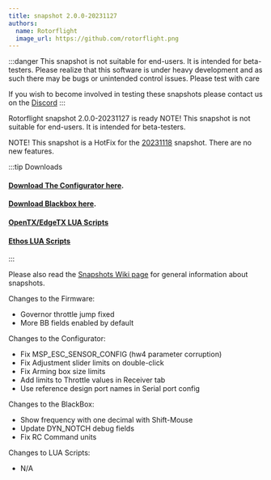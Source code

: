 ```yaml
---
title: snapshot 2.0.0-20231127
authors:
  name: Rotorflight
  image_url: https://github.com/rotorflight.png
---
```


:::danger
 This snapshot is not suitable for end-users. It is intended for beta-testers. Please realize that this software is under heavy development and as such there may be bugs or unintended control issues. Please test with care

 If you wish to become involved in testing these snapshots please contact us on the [Discord](https://discord.gg/6QUySXdEvd) 
:::

Rotorflight snapshot 2.0.0-20231127 is ready
NOTE! This snapshot is not suitable for end-users. It is intended for beta-testers.

NOTE! This snapshot is a HotFix for the [20231118](https://github.com/rotorflight/rotorflight/wiki/News#rotorflight-snapshot-200-20231118-is-ready) snapshot. There are no new features.

:::tip Downloads 
#### [Download The Configurator here](https://github.com/rotorflight/rotorflight-configurator/releases/tag/snapshot%2F2.0.0-20231127).  
#### [Download Blackbox here](https://github.com/rotorflight/rotorflight-blackbox/releases/tag/snapshot%2F2.0.0-20231127).  
#### [OpenTX/EdgeTX LUA Scripts](https://github.com/rotorflight/rotorflight-lua-scripts/releases/tag/snapshot%2F2.0.0-20231118)  
#### [Ethos LUA Scripts](https://github.com/rotorflight/rotorflight-lua-ethos/releases/tag/snapshot%2F2.0.0-20231118)
:::

Please also read the [Snapshots Wiki page](https://github.com/rotorflight/rotorflight/wiki/Snapshots) for general information about snapshots.

Changes to the Firmware:
* Governor throttle jump fixed
* More BB fields enabled by default

Changes to the Configurator:
* Fix MSP_ESC_SENSOR_CONFIG (hw4 parameter corruption)
* Fix Adjustment slider limits on double-click
* Fix Arming box size limits
* Add limits to Throttle values in Receiver tab
* Use reference design port names in Serial port config

Changes to the BlackBox:
* Show frequency with one decimal with Shift-Mouse
* Update DYN_NOTCH debug fields
* Fix RC Command units

Changes to LUA Scripts:
* N/A